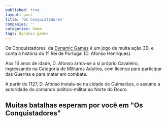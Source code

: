 ```yaml
---
published: true
layout: post
title: 'Os Conquistadores'
companies: ''
categories: Game
tags: dynamic-games
---
```

Os Conquistadores  da <a href="http://www.dynamicgames.com.br/" target="_blank">Dynamic Games</a>
 é um jogo de muita ação 3D, e conta a história do 1º Rei de Portugal (D. Afonso Henriques).

Aos 16 anos de idade, D. Afonso arma-se a sí próprio Cavaleiro, ingressando na Categoria de Militares Adultos, com licença para participar das Guerras e para matar em combate.

A partir de 1127, D. Afonso instala-se na cidade de Guimarães, e assume a autoridade do comando político-militar ao Norte do Douro.

## Muitas batalhas esperam por você em "Os Conquistadores"

